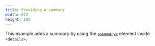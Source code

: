 ```yaml
---
title: Providing a summary
width: 672
height: 192
---
```

This example adds a summary by using the
[`<summary>`](/en-US/docs/Web/HTML/Element/summary)
element inside `<details>`.
